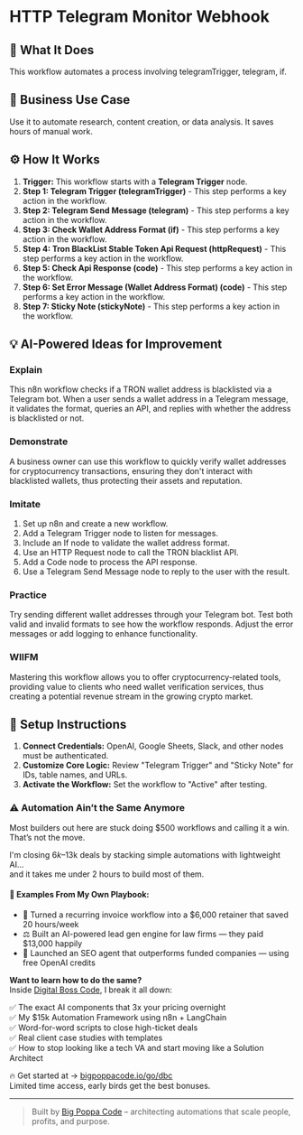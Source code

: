 # HTTP Telegram Monitor Webhook

## 🚀 What It Does
This workflow automates a process involving telegramTrigger, telegram, if.

## 💼 Business Use Case
Use it to automate research, content creation, or data analysis. It saves hours of manual work.

## ⚙️ How It Works
1.  **Trigger:** This workflow starts with a **Telegram Trigger** node.
2. **Step 1: Telegram Trigger (telegramTrigger)** - This step performs a key action in the workflow.
3. **Step 2: Telegram Send Message (telegram)** - This step performs a key action in the workflow.
4. **Step 3: Check Wallet Address Format (if)** - This step performs a key action in the workflow.
5. **Step 4: Tron BlackList Stable Token Api Request (httpRequest)** - This step performs a key action in the workflow.
6. **Step 5: Check Api Response (code)** - This step performs a key action in the workflow.
7. **Step 6: Set Error Message (Wallet Address Format) (code)** - This step performs a key action in the workflow.
8. **Step 7: Sticky Note (stickyNote)** - This step performs a key action in the workflow.

## 💡 AI-Powered Ideas for Improvement
### Explain
This n8n workflow checks if a TRON wallet address is blacklisted via a Telegram bot. When a user sends a wallet address in a Telegram message, it validates the format, queries an API, and replies with whether the address is blacklisted or not.

### Demonstrate
A business owner can use this workflow to quickly verify wallet addresses for cryptocurrency transactions, ensuring they don't interact with blacklisted wallets, thus protecting their assets and reputation.

### Imitate
1. Set up n8n and create a new workflow.
2. Add a Telegram Trigger node to listen for messages.
3. Include an If node to validate the wallet address format.
4. Use an HTTP Request node to call the TRON blacklist API.
5. Add a Code node to process the API response.
6. Use a Telegram Send Message node to reply to the user with the result.

### Practice
Try sending different wallet addresses through your Telegram bot. Test both valid and invalid formats to see how the workflow responds. Adjust the error messages or add logging to enhance functionality.

### WIIFM
Mastering this workflow allows you to offer cryptocurrency-related tools, providing value to clients who need wallet verification services, thus creating a potential revenue stream in the growing crypto market.

## 🔧 Setup Instructions
1. **Connect Credentials:** OpenAI, Google Sheets, Slack, and other nodes must be authenticated.
2. **Customize Core Logic:** Review "Telegram Trigger" and "Sticky Note" for IDs, table names, and URLs.
3. **Activate the Workflow:** Set the workflow to "Active" after testing.

### ⚠️ Automation Ain’t the Same Anymore

Most builders out here are stuck doing $500 workflows and calling it a win.  
That’s not the move.  

I'm closing $6k–$13k deals by stacking simple automations with lightweight AI...  
and it takes me under 2 hours to build most of them.

#### 🧠 Examples From My Own Playbook:
- 🔁 Turned a recurring invoice workflow into a $6,000 retainer that saved 20 hours/week  
- ⚖️ Built an AI-powered lead gen engine for law firms — they paid $13,000 happily  
- 🚀 Launched an SEO agent that outperforms funded companies — using free OpenAI credits  

**Want to learn how to do the same?**  
Inside [Digital Boss Code](https://bigpoppacode.io/go/dbc), I break it all down:

✅ The exact AI components that 3x your pricing overnight  
✅ My $15k Automation Framework using n8n + LangChain  
✅ Word-for-word scripts to close high-ticket deals  
✅ Real client case studies with templates  
✅ How to stop looking like a tech VA and start moving like a Solution Architect  

🔥 Get started at → [bigpoppacode.io/go/dbc](https://bigpoppacode.io/go/dbc)  
Limited time access, early birds get the best bonuses.

---
> Built by [Big Poppa Code](https://bigpoppacode.io) – architecting automations that scale people, profits, and purpose.
